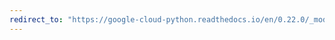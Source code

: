 ```yaml
---
redirect_to: "https://google-cloud-python.readthedocs.io/en/0.22.0/_modules/google/cloud/datastore/entity.html"
---
```

